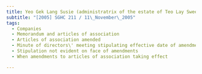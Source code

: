 ```yaml
---
title: Yeo Gek Lang Susie (administratrix of the estate of Teo Lay Swee) and Others v Guan Soon 
subtitle: "[2005] SGHC 211 / 11\_November\_2005"
tags:
  - Companies
  - Memorandum and articles of association
  - Articles of association amended
  - Minute of directors\' meeting stipulating effective date of amendments
  - Stipulation not evident on face of amendments
  - When amendments to articles of association taking effect

---
```


